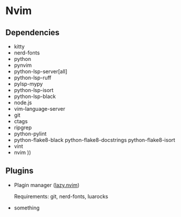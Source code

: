 # Nvim

## Dependencies


- kitty
- nerd-fonts
- python
- pynvim
- python-lsp-server[all]
- python-lsp-ruff
- pylsp-mypy
- python-lsp-isort
- python-lsp-black
- node.js
- vim-language-server
- git
- ctags
- ripgrep
- python-pylint
- python-flake8-black python-flake8-docstrings python-flake8-isort 
- vint
- nvim ))

## Plugins

- Plagin manager ([lazy.nvim](https://github.com/folke/lazy.nvim?tab=readme-ov-file))

    Requirements: git, nerd-fonts, luarocks

- something
